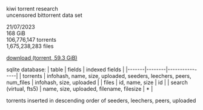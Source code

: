 kiwi torrent research  
uncensored bittorrent data set

21/07/2023  
168 GiB  
106,776,147 torrents  
1,675,238,283 files

[download (torrent, 59.3 GiB)](https://github.com/Kiwi-Torrent-Research/Kiwi-Torrent-Research/raw/main/Kiwi_Torrent_Research_sqlite_21_07_2023.torrent)

sqlite database:
| table | fields | indexed fields |
|-------|--------|----------------|
| torrents | infohash, name, size, uploaded, seeders, leechers, peers, num_files | infohash, size, uploaded |
| files | id, name, size | id |
| search (virtual, fts5) | name, size, uploaded, filename, filesize | * |

torrents inserted in descending order of seeders, leechers, peers, uploaded
